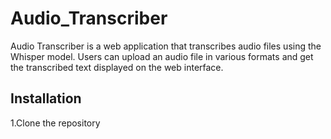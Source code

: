 # Audio_Transcriber   

Audio Transcriber is a web application that transcribes audio files using the Whisper model. Users can upload an audio file in various formats and get the transcribed text displayed on the web interface.

## Installation
1.Clone the repository 
